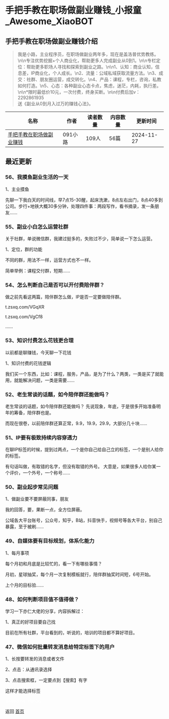 # 手把手教在职场做副业赚钱_小报童_Awesome_XiaoBOT

## 手把手教在职场做副业赚钱介绍
> 我是小路，主业程序员，在职场做副业两年多，现在是盖洛普优势教练。\n\n专注优势挖掘+个人商业化，帮助更多人完成副业从0到1。\n\n专栏定位：帮助更多职场人寻找和探索到副业之路。\n\n1、认知：商业认知，信息差，IP商业化，个人成长。\n2、流量：公域私域获取流量方法。\n3、成交：社群、朋友圈运营，成交转化。\n4、产品：课程，专栏，咨询，私教如何打造。\n5、心态：各种副业心态卡点，焦虑，迷茫，内耗，执行差。\n\n*限时最低价10元，一次付费，终身买断。\n\n付费后加v：2292861935  
送《副业从0到月入过万的赚钱心法》。  
  


|名称|作者|读者数量|内容数量|更新时间|
|---|---|---|---|---|
|[手把手教在职场做副业赚钱](https://xiaobot.net/p/lu1002?refer=0b133df9-27dc-423b-8101-639049001c13)|091小路|109人|56篇|2024-11-27|

## 最近更新
### 56、我摸鱼副业生活的一天

1、主业摸鱼

先聊一下我白天的时间线，早7点15-30醒，起床洗漱，8点左右出门，8点40多到公司。步行+地铁大概30多分钟，处理四件事：两段写作，看书摘录，发一条朋友......

### 55、副业小白怎么运营社群

关于社群，单说微信群，我建过挺多的，失败过不少，简单说一下怎么运营。

1、定位，群的功能

不同的群，用法不一样，运营方式也不一样。

简单举例：课程交付群，短期......

### 54、怎么判断自己是否可以开付费陪伴群？

做之前先看这两篇，陪伴群怎么做，IP是否一定要做陪伴群。

t.zsxq.com/VGqXR

t.zsxq.com/VgCf8

......

### 53、知识付费怎么花钱更合理

以前都是聊赚钱，今天聊一下花钱

1、知识付费的花钱逻辑

我们买一个东西，比如：课程，服务，产品，是为了什么？两类，一类是买了就能用，就能解决问题，一类是需要......

### 52、老生常谈的话题，如今陪伴群还能做吗？

老生常谈的话题，如今陪伴群还能做吗？ 先说现象，年底，于是很多开始准备明年的筹备，陪伴群也是。

而现在很卷，以前陪伴群还算正常，9.9，19.9，29.9，大部分几十块......

### 51、IP要有极致持续内容穿透力

在聊IP标签的时候，提到过两点，一个是你自己给自己立的标签，一个是别人给你的标签。

有句话叫做，有取错的名字，但没有取错的外号。 大意是，如果很多人给你某一个评价，一个外号，一个称号......

### 50、副业起步常见问题

1、做副业要不要屏蔽同事，朋友

我的回答，要，果断一点，全方位屏蔽。

公域各大平台账号，公众号，知乎，B站，抖音快手，视频号等各大平台，别自己暴露，至于被刷......

### 49、自媒体要有目标规划，体系化能力

1、每月事项

每个月初和月底是比较忙的，看一下有哪些事情？

月初，星球抽奖，每个月一次复制模板就行，陪伴群抽奖时间短，6号开始。

上个月的目标验......

### 48、如何判断项目值不值得做？

学习一下亦仁大佬的分享，内容拆解过：

1、真正的好项目要自己找

目前在所有社群，平台看到的，听说的，培训的项目都不算好项目。

### 47、微信如何批量转发消息给特定标签下的用户

1、长按要转发的消息或者文件

2、点击：从通讯录选择

3、点击搜索框，一定要点到【搜索】有字

这样才能选择标签


<a href="https://github.com/Reno9527/awesome-xiaobot" style="color: white; text-decoration: none;">awesome-xiaobot</a>

返回 [首页](../README.md)
